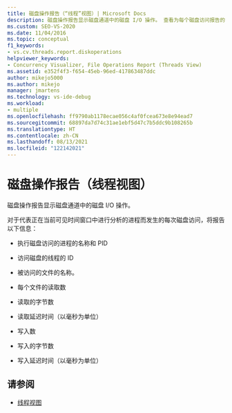 ```yaml
---
title: 磁盘操作报告（“线程”视图）| Microsoft Docs
description: 磁盘操作报告显示磁盘通道中的磁盘 I/O 操作。 查看为每个磁盘访问报告的信息。
ms.custom: SEO-VS-2020
ms.date: 11/04/2016
ms.topic: conceptual
f1_keywords:
- vs.cv.threads.report.diskoperations
helpviewer_keywords:
- Concurrency Visualizer, File Operations Report (Threads View)
ms.assetid: e352f4f3-f654-45eb-96ed-417863487ddc
author: mikejo5000
ms.author: mikejo
manager: jmartens
ms.technology: vs-ide-debug
ms.workload:
- multiple
ms.openlocfilehash: ff9790ab1178ecae056c4af0fcea673e8e94ead7
ms.sourcegitcommit: 68897da7d74c31ae1ebf5d47c7b5ddc9b108265b
ms.translationtype: HT
ms.contentlocale: zh-CN
ms.lasthandoff: 08/13/2021
ms.locfileid: "122142021"
---
```

# <a name="disk-operations-report-threads-view"></a>磁盘操作报告（线程视图）
磁盘操作报告显示磁盘通道中的磁盘 I/O 操作。

 对于代表正在当前可见时间窗口中进行分析的进程而发生的每次磁盘访问，将报告以下信息：

- 执行磁盘访问的进程的名称和 PID

- 访问磁盘的线程的 ID

- 被访问的文件的名称。

- 每个文件的读取数

- 读取的字节数

- 读取延迟时间（以毫秒为单位）

- 写入数

- 写入的字节数

- 写入延迟时间（以毫秒为单位）

## <a name="see-also"></a>请参阅
- [线程视图](../profiling/threads-view-parallel-performance.md)